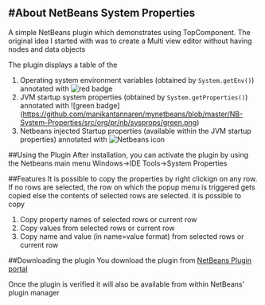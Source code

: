 #About NetBeans System Properties
---------------------------------

A simple NetBeans plugin which demonstrates using TopComponent. The original idea I started with was to create a Multi view editor without having nodes and data objects



The plugin displays a table of the 

1. Operating system environment variables (obtained by ```System.getEnv()```) annotated with ![red badge](https://github.com/manikantannaren/mynetbeans/blob/master/NB-System-Properties/src/org/pr/nb/sysprops/red.png)
2. JVM startup system properties (obtained by ```System.getProperties()```) annotated with ![green badge] (https://github.com/manikantannaren/mynetbeans/blob/master/NB-System-Properties/src/org/pr/nb/sysprops/green.png)
3. Netbeans injected Startup properties (available within the JVM startup properties) annotated with ![Netbeans icon](https://github.com/manikantannaren/mynetbeans/blob/master/NB-System-Properties/src/org/pr/nb/sysprops/nb.png)

##Using the Plugin
After installation, you can activate the plugin by using the Netbeans main menu
Windows->IDE Tools->System Properties

##Features
It is possible to copy the properties by right clickign on any row. If no rows are selected, the row on which the popup menu is triggered gets copied else the contents of selected rows are selected. it is possible to copy

1. Copy property names of selected rows or current row
2. Copy values from selected rows or current row
3. Copy name and value (in name=value format) from selected rows or current row

##Downloading the plugin
You download the plugin from <a href='http://plugins.netbeans.org/plugin/59068/?show=true'> NetBeans Plugin portal</a>

Once the plugin is verified it will also be available from within NetBeans' plugin manager
